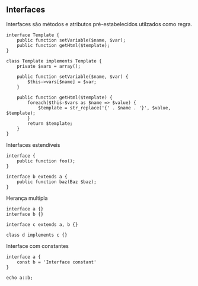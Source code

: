 ## Interfaces


Interfaces são métodos e atributos pré-estabelecidos utilzados como regra.

	interface Template {
		public function setVariable($name, $var);
		public function getHtml($template);
	}

	class Template implements Template {
		private $vars = array();

		public function setVariable($name, $var) {
			$this->vars[$name] = $var;
		}

		public function getHtml($template) {
			foreach($this-$vars as $name => $value) {
				$template = str_replace('{' . $name . '}', $value, $template);
			}
			return $template;
		}
	}

Interfaces estendíveis

	interface {
		public function foo();
	}

	interface b extends a {
		public function baz(Baz $baz);
	}

Herança multipla

	interface a {}
	interface b {}

	interface c extends a, b {}

	class d implements c {}

Interface com constantes

	interface a {
		const b = 'Interface constant'
	}

	echo a::b;